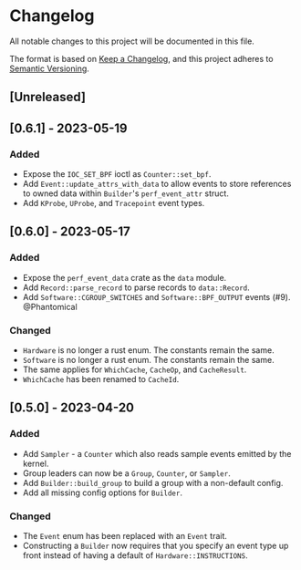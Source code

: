 # Changelog

All notable changes to this project will be documented in this file.

The format is based on [Keep a Changelog](https://keepachangelog.com/en/1.0.0/),
and this project adheres to [Semantic Versioning](https://semver.org/spec/v2.0.0.html).

## [Unreleased]

## [0.6.1] - 2023-05-19
### Added
- Expose the `IOC_SET_BPF` ioctl as `Counter::set_bpf`.
- Add `Event::update_attrs_with_data` to allow events to store references to
  owned data within `Builder`'s `perf_event_attr` struct.
- Add `KProbe`, `UProbe`, and `Tracepoint` event types.

## [0.6.0] - 2023-05-17
### Added
- Expose the `perf_event_data` crate as the `data` module.
- Add `Record::parse_record` to parse records to `data::Record`.
- Add `Software::CGROUP_SWITCHES` and `Software::BPF_OUTPUT` events (#9). @Phantomical

### Changed
- `Hardware` is no longer a rust enum. The constants remain the same.
- `Software` is no longer a rust enum. The constants remain the same.
- The same applies for `WhichCache`, `CacheOp`, and `CacheResult`.
- `WhichCache` has been renamed to `CacheId`.

## [0.5.0] - 2023-04-20
### Added
- Add `Sampler` - a `Counter` which also reads sample events emitted by the kernel.
- Group leaders can now be a `Group`, `Counter`, or `Sampler`.
- Add `Builder::build_group` to build a group with a non-default config.
- Add all missing config options for `Builder`.

### Changed
- The `Event` enum has been replaced with an `Event` trait.
- Constructing a `Builder` now requires that you specify an event type up front
  instead of having a default of `Hardware::INSTRUCTIONS`.
